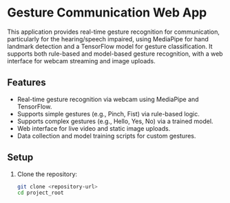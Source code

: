 # Gesture Communication Web App

This application provides real-time gesture recognition for communication, particularly for the hearing/speech impaired, using MediaPipe for hand landmark detection and a TensorFlow model for gesture classification. It supports both rule-based and model-based gesture recognition, with a web interface for webcam streaming and image uploads.

## Features
- Real-time gesture recognition via webcam using MediaPipe and TensorFlow.
- Supports simple gestures (e.g., Pinch, Fist) via rule-based logic.
- Supports complex gestures (e.g., Hello, Yes, No) via a trained model.
- Web interface for live video and static image uploads.
- Data collection and model training scripts for custom gestures.

## Setup
1. Clone the repository:
   ```bash
   git clone <repository-url>
   cd project_root